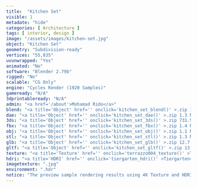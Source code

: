 ```yaml
---
title:  "Kitchen Set"
visible: 1
metadate: "hide"
categories: [ Architecture ]
tags: [ interior, design ]
image: "/assets/images/kitchen-set.jpg"
object: "Kitchen Set"
geometry: "Subdivision-ready"
vertices: "55,835"
uvunwrapped: "Yes"
animated: "No"
software: "Blender 2.79b"
rigged: "No"
scalable: "CG Only"
engine: "Cycles Render (1920 Samples)"
gameready: "N/A"
3dprintableready: "N/A"
admin: "<a href='/about'>Mohamad Rido</a>"
blend: "<a title='Object' href='' onclick='kitchen_set_blend()' >.zip 14.1 MB</a>"
dae: "<a title='Object' href='' onclick='kitchen_set_dae()' >.zip 1.3 MB</a>"
3ds: "<a title='Object' href='' onclick='kitchen_set_3ds()' >.zip 731.9 kB</a>"
fbx: "<a title='Object' href='' onclick='kitchen_set_fbx()' >.zip 1.4 MB</a>"
obj: "<a title='Object' href='' onclick='kitchen_set_obj()' >.zip 1.1 MB</a>"
stl: "<a title='Object' href='' onclick='kitchen_set_stl()' >.zip 1.3 MB</a>"
glb: "<a title='Object' href='' onclick='kitchen_set_glb()' >.zip 12.7 MB</a>"
gltf: "<a title='Object' href='' onclick='kitchen_set_gltf()' >.zip 13.0 MB</a>"
texture: "<a title='Texture' href='' onclick='terrazzo004_texture()' >Terrazzo004</a>, <a title='Texture' href='' onclick='tiles030_texture()' >Tiles030</a>, <a title='Texture' href='' onclick='wood030_texture()' >Wood030</a>, <a title='Texture' href='' onclick='woodfloor008_texture()' >WoodFloor008</a>"
hdri: "<a title='HDRI' href='' onclick='tiergarten_hdri()' >Tiergarten</a>"
imagetexture: ".jpg"
environment: ".hdr"
notice: "The preview sample rendering results using 4K Texture and HDRI. But the .blend file format available for download uses 1K as the sample to reduce the file size when you download it."
---
```

